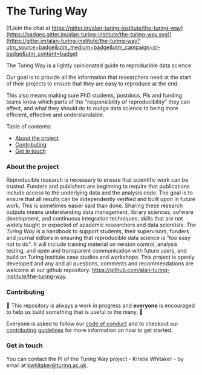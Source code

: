 # The Turing Way

[![Join the chat at https://gitter.im/alan-turing-institute/the-turing-way](https://badges.gitter.im/alan-turing-institute/the-turing-way.svg)](https://gitter.im/alan-turing-institute/the-turing-way?utm_source=badge&utm_medium=badge&utm_campaign=pr-badge&utm_content=badge)

The Turing Way is a lightly opinionated guide to reproducible data science.

Our goal is to provide all the information that researchers need at the start of their projects to ensure that they are easy to reproduce at the end.

This also means making sure PhD students, postdocs, PIs and funding teams know which parts of the "responsibility of reproducibility" they can affect, and what they should do to nudge data science to being more efficient, effective and understandable.

Table of contents:
* [About the project](#about-the-project)
* [Contributing](#contributing)
* [Get in touch](#get-in-touch)

### About the project

Reproducible research is necessary to ensure that scientific work can be trusted.
Funders and publishers are beginning to require that publications include access to the underlying data and the analysis code.
The goal is to ensure that all results can be independently verified and built upon in future work.
This is sometimes easier said than done.
Sharing these research outputs means understanding data management, library sciences, sofware development, and continuous integration techniques: skills that are not widely taught or expected of academic researchers and data scientists.
*The Turing Way* is a handbook to support students, their supervisors, funders and journal editors in ensuring that reproducible data science is "too easy not to do".
It will include training material on version control, analysis testing, and open and transparent communication with future users, and build on Turing Institute case studies and workshops.
This project is openly developed and any and all questions, comments and recommendations are welcome at our github repository: https://github.com/alan-turing-institute/the-turing-way.

### Contributing 

:construction: This repository is always a work in progress and **everyone** is encouraged to help us build something that is useful to the many. :construction:

Everyone is asked to follow our [code of conduct](CODE_OF_CONDUCT.md) and to checkout our [contributing guidelines](CONTRIBUTING.md) for more information on how to get started.

### Get in touch

You can contact the PI of the Turing Way project - Kirstie Whitaker - by email at [kwhitaker@turing.ac.uk](mailto:kwhitaker@turing.ac.uk).

